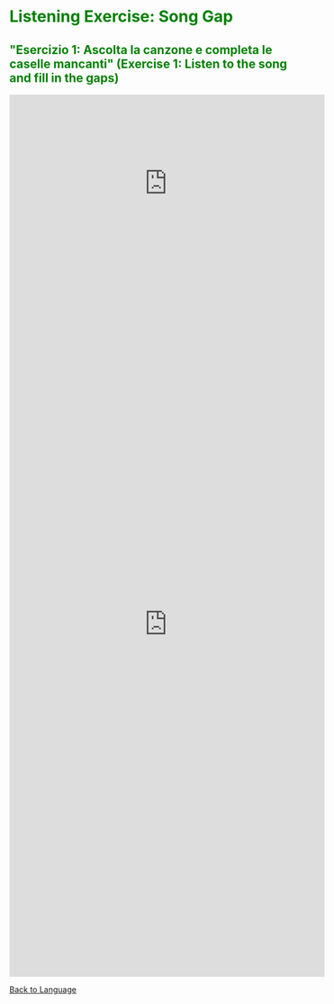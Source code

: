 <h1 style="color:green;"> Listening Exercise: Song Gap</h1>

<h2 style="color:green;">"Esercizio 1: Ascolta la canzone e completa le caselle mancanti"
    (Exercise 1: Listen to the song and fill in the gaps)</h2>

<iframe width="560" height="315" src="https://www.youtube.com/embed/t4IjJav7xbg" frameborder="0" allow="accelerometer; autoplay; encrypted-media; gyroscope; picture-in-picture" allowfullscreen></iframe>

<iframe src="https://h5p.org/h5p/embed/345716" width="560" height="1254" frameborder="0" allowfullscreen="allowfullscreen"></iframe>


<p> 
<a style="float:left;" href="reading.html" class="btn2"> Back to Language</a>
</p>
<div style="clear:both;"> </div>
